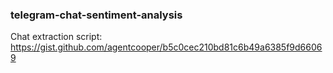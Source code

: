 ### telegram-chat-sentiment-analysis

Chat extraction script: https://gist.github.com/agentcooper/b5c0cec210bd81c6b49a6385f9d66069

